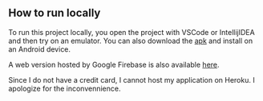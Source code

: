 ## How to run locally

To run this project locally, you open the project with VSCode or IntellijIDEA and then try on an emulator. You can also download the [apk](https://github.com/viettungvuong/viettung_shopping/releases/tag/release) and install on an Android device. 

A web version hosted by Google Firebase is also available [here](https://shoe-shopping-5405e.web.app/).

Since I do not have a credit card, I cannot host my application on Heroku. I apologize for the inconvennience.



